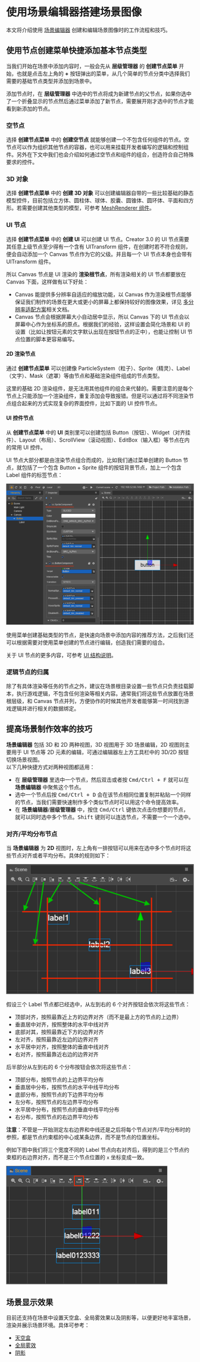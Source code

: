 # 使用场景编辑器搭建场景图像

本文将介绍使用 [场景编辑器](../../editor/scene/index.md) 创建和编辑场景图像时的工作流程和技巧。

## 使用节点创建菜单快捷添加基本节点类型

当我们开始在场景中添加内容时，一般会先从 **层级管理器** 的 **创建节点菜单** 开始，也就是点击左上角的 **+** 按钮弹出的菜单，从几个简单的节点分类中选择我们需要的基础节点类型并添加到场景中。

添加节点时，在 **层级管理器** 中选中的节点将成为新建节点的父节点，如果你选中了一个折叠显示的节点然后通过菜单添加了新节点，需要展开刚才选中的节点才能看到新添加的节点。

### 空节点

选择 **创建节点菜单** 中的 **创建空节点** 就能够创建一个不包含任何组件的节点。空节点可以作为组织其他节点的容器，也可以用来挂载开发者编写的逻辑和控制组件。另外在下文中我们也会介绍如何通过空节点和组件的组合，创造符合自己特殊要求的控件。

### 3D 对象

选择 **创建节点菜单** 中的 **创建 3D 对象** 可以创建编辑器自带的一些比较基础的静态模型控件，目前包括立方体、圆柱体、球体、胶囊、圆锥体、圆环体、平面和四方形。若需要创建其他类型的模型，可参考 [MeshRenderer 组件](../../engine/renderable/model-component.md)。

### UI 节点

选择 **创建节点菜单** 中的 **创建 UI** 可以创建 UI 节点。Creator 3.0 的 UI 节点需要其任意上级节点至少得有一个含有 UITransform 组件，在创建时若不符合规则，便会自动添加一个 Canvas 节点作为它的父级。并且每一个 UI 节点本身也会带有 UITransform 组件。

所以 Canvas 节点是 UI 渲染的 **渲染根节点**，所有渲染相关的 UI 节点都要放在 Canvas 下面，这样做有以下好处：

- Canvas 能提供多分辨率自适应的缩放功能，以 Canvas 作为渲染根节点能够保证我们制作的场景在更大或更小的屏幕上都保持较好的图像效果，详见 [多分辨率适配方案](../..//ui-system/components/engine/multi-resolution.md)相关文档。
- Canvas 节点会根据屏幕大小自动居中显示，所以 Canvas 下的 UI 节点会以屏幕中心作为坐标系的原点。根据我们的经验，这样设置会简化场景和 UI 的设置（比如让按钮元素的文字默认出现在按钮节点的正中），也能让控制 UI 节点位置的脚本更容易编写。

#### 2D 渲染节点

通过 **创建节点菜单** 可以创建像 ParticleSystem（粒子）、Sprite（精灵）、Label（文字）、Mask（遮罩）等由节点和基础渲染组件组成的节点类型。

这里的基础 2D 渲染组件，是无法用其他组件的组合来代替的。需要注意的是每个节点上只能添加一个渲染组件，重复添加会导致报错。但是可以通过将不同渲染节点组合起来的方式实现复杂的界面控件，比如下面的 UI 控件节点。

#### UI 控件节点

从 **创建节点菜单** 中的 **UI** 类别里可以创建包括 Button（按钮）、Widget（对齐挂件）、Layout（布局）、ScrollView（滚动视图）、EditBox（输入框）等节点在内的常用 UI 控件。

UI 节点大部分都是由渲染节点组合而成的，比如我们通过菜单创建的 Button 节点，就包括了一个包含 Button + Sprite 组件的按钮背景节点，加上一个包含 Label 组件的标签节点：

![](scene-editing/button-breakdown.png)

使用菜单创建基础类型的节点，是快速向场景中添加内容的推荐方法，之后我们还可以根据需要对使用菜单创建的节点进行编辑，创造我们需要的组合。

关于 UI 节点的更多内容，可参考 [UI 结构说明](../../ui-system/components/engine/index.md)。

### 逻辑节点的归属

除了有具体渲染等任务的节点之外，建议在场景根目录设置一些节点只负责挂载脚本，执行游戏逻辑，不包含任何渲染等相关内容。通常我们将这些节点放置在场景根层级，和 Canvas 节点并列，方便协作的时候其他开发者能够第一时间找到游戏逻辑并进行相关的数据绑定。

## 提高场景制作效率的技巧

**场景编辑器** 包括 3D 和 2D 两种视图，3D 视图用于 3D 场景编辑，2D 视图则主要用于 UI 节点等 2D 元素的编辑，可通过编辑器左上方工具栏中的 3D/2D 按钮切换场景视图。<br>
以下几种快捷方式对两种视图都适用：

- 在 **层级管理器** 里选中一个节点，然后双击或者按 <kbd>Cmd/Ctrl + F</kbd> 就可以在 **场景编辑器** 中聚焦这个节点。
- 选中一个节点后按 <kbd>Cmd/Ctrl + D</kbd> 会在该节点相同位置复制并粘贴一个同样的节点，当我们需要快速制作多个类似节点时可以用这个命令提高效率。
- 在 **场景编辑器**/**层级管理器** 中，按住 <kbd>Cmd/Ctrl</kbd> 键依次点击你想要的节点，就可以同时选中多个节点。<kbd>Shift</kbd> 键则可以连选节点，不需要一个一个选中。

### 对齐/平均分布节点

当 **场景编辑器** 为 **2D** 视图时，左上角有一排按钮可以用来在选中多个节点时将这些节点对齐或者平均分布。具体的规则如下：

![alignment](scene-editing/alignment.png)

假设三个 Label 节点都已经选中，从左到右的 6 个对齐按钮会依次将这些节点：

- 顶部对齐，按照最靠近上方的边界对齐（而不是最上方的节点的上边界）
- 垂直居中对齐，按照整体的水平中线对齐
- 底部对其，按照最靠近下方的边界对齐
- 左对齐，按照最靠近左边的边界对齐
- 水平居中对齐，按照整体的垂直中线对齐
- 右对齐，按照最靠近右边的边界对齐

后半部分从左到右的 6 个分布按钮会依次将这些节点：

- 顶部分布，按照节点的上边界平均分布
- 垂直居中分布，按照节点的水平中线平均分布
- 底部分布，按照节点的下边界平均分布
- 左分布，按照节点的左边界平均分布
- 水平居中分布，按照节点的垂直中线平均分布
- 右分布，按照节点的右边界平均分布

**注意**：不管是一开始测定左右边界和中线还是之后将每个节点对齐/平均分布时的参照，都是节点约束框的中心或某条边界，而不是节点的位置坐标。

例如下图中我们将三个宽度不同的 Label 节点向右对齐后，得到的是三个节点约束框的右边界对齐，而不是三个节点位置的 `x` 坐标变成一致。

![align to right](scene-editing/align-to-right.png)

## 场景显示效果

目前还支持在场景中设置天空盒、全局雾效果以及阴影等，以便更好地丰富场景，渲染并展示场景环境。具体可参考：

- [天空盒](./skybox.md)
- [全局雾效](./fog.md)
- [阴影](./shadow.md)
